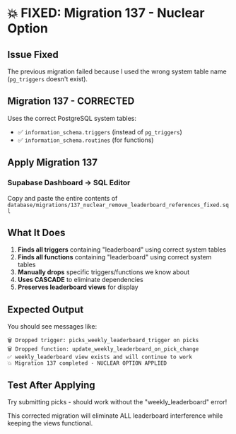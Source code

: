# 💥 FIXED: Migration 137 - Nuclear Option

## Issue Fixed
The previous migration failed because I used the wrong system table name (`pg_triggers` doesn't exist). 

## Migration 137 - CORRECTED
Uses the correct PostgreSQL system tables:
- ✅ `information_schema.triggers` (instead of `pg_triggers`)
- ✅ `information_schema.routines` (for functions)

## Apply Migration 137

### Supabase Dashboard → SQL Editor
Copy and paste the entire contents of `database/migrations/137_nuclear_remove_leaderboard_references_fixed.sql`

## What It Does
1. **Finds all triggers** containing "leaderboard" using correct system tables
2. **Finds all functions** containing "leaderboard" using correct system tables  
3. **Manually drops** specific triggers/functions we know about
4. **Uses CASCADE** to eliminate dependencies
5. **Preserves leaderboard views** for display

## Expected Output
You should see messages like:
```
🗑️ Dropped trigger: picks_weekly_leaderboard_trigger on picks
🗑️ Dropped function: update_weekly_leaderboard_on_pick_change
✅ weekly_leaderboard view exists and will continue to work
💥 Migration 137 completed - NUCLEAR OPTION APPLIED
```

## Test After Applying
Try submitting picks - should work without the "weekly_leaderboard" error!

This corrected migration will eliminate ALL leaderboard interference while keeping the views functional.